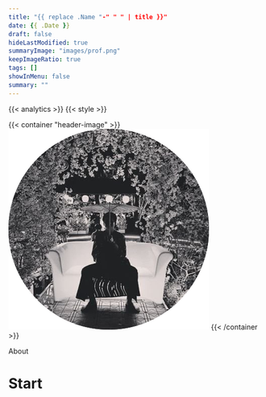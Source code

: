 ```yaml
---
title: "{{ replace .Name "-" " " | title }}"
date: {{ .Date }}
draft: false
hideLastModified: true
summaryImage: "images/prof.png" 
keepImageRatio: true
tags: []
showInMenu: false
summary: ""
---
```


{{< analytics >}}
{{< style >}}

{{< container "header-image" >}}
![header-image](images/prof.png)
{{< /container >}}

About

# Start
